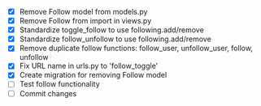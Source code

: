 - [x] Remove Follow model from models.py
- [x] Remove Follow from import in views.py
- [x] Standardize toggle_follow to use following.add/remove
- [x] Standardize follow_unfollow to use following.add/remove
- [x] Remove duplicate follow functions: follow_user, unfollow_user, follow, unfollow
- [x] Fix URL name in urls.py to 'follow_toggle'
- [x] Create migration for removing Follow model
- [ ] Test follow functionality
- [ ] Commit changes
